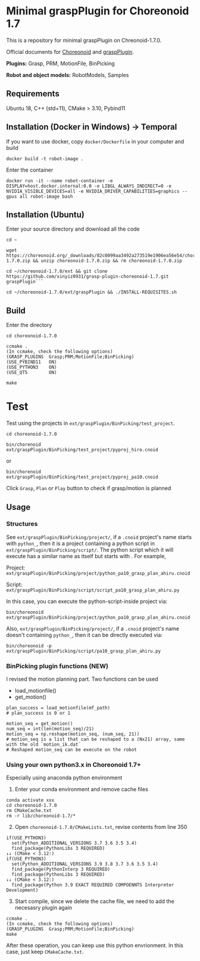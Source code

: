 # Minimal graspPlugin for Choreonoid 1.7

This is a repository for minimal graspPlugin on Chreonoid-1.7.0. 

Official documents for [Choreonoid](https://choreonoid.org/ja/documents/1.7/index.html) and [graspPlugin](http://www.hlab.sys.es.osaka-u.ac.jp/grasp/ja/node/311). 

**Plugins:** Grasp, PRM, MotionFile, BinPicking

**Robot and object models:** RobotModels, Samples

## Requirements
Ubuntu 18, C++ (std+11), CMake > 3.10, Pybind11

## Installation (Docker in Windows) -> Temporal
If you want to use docker, copy `docker/Dockerfile` in your computer and build 
```
docker build -t robot-image .
```
Enter the container
```
docker run -it --name robot-container -e DISPLAY=host.docker.internal:0.0 -e LIBGL_ALWAYS_INDIRECT=0 -e NVIDIA_VISIBLE_DEVICES=all -e NVIDIA_DRIVER_CAPABILITIES=graphics --gpus all robot-image bash
```

## Installation (Ubuntu)
Enter your source directory and download all the code

```
cd ~
```
```
wget https://choreonoid.org/_downloads/82c0099aa3492a273519e1906ea56e54/choreonoid-1.7.0.zip && unzip choreonoid-1.7.0.zip && rm choreonoid-1.7.0.zip
```
```
cd ~/choreonoid-1.7.0/ext && git clone https://github.com/xinyiz0931/grasp-plugin-choreonoid-1.7.git graspPlugin```
```
```
cd ~/choreonoid-1.7.0/ext/graspPlugin && ./INSTALL-REQUISITES.sh 
```

## Build
Enter the directory
```
cd choreonoid-1.7.0
```
```
ccmake .
(In ccmake, check the following options) 
(GRASP_PLUGINS  Grasp;PRM;MotionFile;BinPicking)
(USE_PYBIND11   ON)
(USE_PYTHON3    ON)
(USE_QT5        ON)
```
```
make
```
# Test
Test using the projects in `ext/graspPlugin/BinPicking/test_project`. 
```
cd choreonoid-1.7.0
```
```
bin/chorenoid ext/graspPlugin/BinPicking/test_project/pyproj_hiro.cnoid
```
or 
```
bin/chorenoid ext/graspPlugin/BinPicking/test_project/pyproj_pa10.cnoid
```
Click `Grasp`, `Plan` or `Play` button to check if grasp/motion is planned 

## Usage

### Structures

See `ext/graspPlugin/BinPicking/project/`, if a `.cnoid` project's name starts with `python_`, then it is a project containing a python script in `ext/graspPlugin/BinPicking/script/`. The python script which it will execute has a similar name as itself but starts with . For example, 

Project: `ext/graspPlugin/BinPicking/project/python_pa10_grasp_plan_ahiru.cnoid`

Script: `ext/graspPlugin/BinPicking/script/script_pa10_grasp_plan_ahiru.py`

In this case, you can execute the python-script-inside project via: 
```
bin/choreonoid ext/graspPlugin/BinPicking/project/python_pa10_grasp_plan_ahiru.cnoid
```

Also, `ext/graspPlugin/BinPicking/project/`, if a `.cnoid` project's name doesn't containing `python_`, then it can be directly executed via: 
```
bin/choreonoid -p ext/graspPlugin/BinPicking/script/pa10_grasp_plan_ahiru.py
```

### BinPicking plugin functions (NEW)

I revised the motion planning part. Two functions can be used

- load_motionfile()
- get_motion()

```
plan_success = load_motionfile(mf_path)
# plan_success is 0 or 1

motion_seq = get_motion()
num_seq = int(len(motion_seq)/21)
motion_seq = np.reshape(motion_seq, (num_seq, 21))
# motion_seq is a list that can be reshaped to a (Nx21) array, same with the old `motion_ik.dat`
# Reshaped motion_seq can be execute on the robot
```
### Using your own python3.x in Choreonoid 1.7+ 

Especially using anaconda python environment 

1. Enter your conda environment and remove cache files
```
conda activate xxx
cd choreonoid-1.7.0 
rm CMakeCache.txt
rm -r lib/choreonoid-1.7/*
```

2. Open `choreonoid-1.7.0/CMakeLists.txt`, revise contents from line 350
```
if(USE_PYTHON3)
  set(Python_ADDITIONAL_VERSIONS 3.7 3.6 3.5 3.4)
  find_package(PythonLibs 3 REQUIRED)
↓↓ (CMake < 3.12:)
if(USE_PYTHON3)
  set(Python_ADDITIONAL_VERSIONS 3.9 3.8 3.7 3.6 3.5 3.4)
  find_package(PythonInterp 3 REQUIRED)
  find_package(PythonLibs 3 REQUIRED)
↓↓ (CMake < 3.12:)
  find_package(Python 3.9 EXACT REQUIRED COMPOENNTS Interpreter Development)
```

3. Start compile, since we delete the cache file, we need to add the necesasry plugin again
```
ccmake .
(In ccmake, check the following options) 
(GRASP_PLUGINS  Grasp;PRM;MotionFile;BinPicking)
make
```
After these operation, you can keep use this python envrionment. In this case, just keep `CMakeCache.txt`. 
